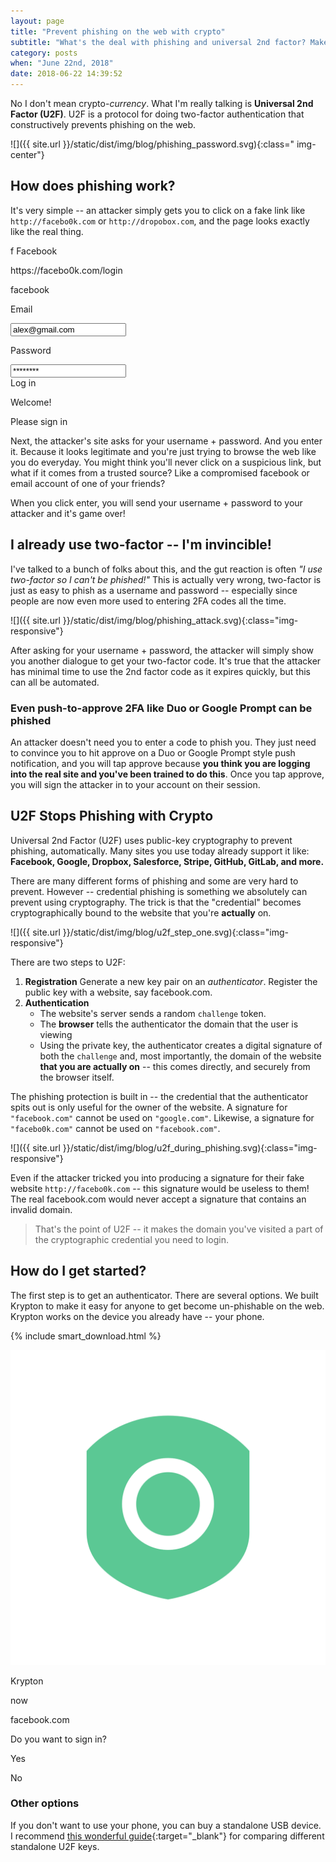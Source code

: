 ```yaml
---
layout: page
title: "Prevent phishing on the web with crypto"
subtitle: "What's the deal with phishing and universal 2nd factor? Make yourself un-phishable on the web by using a strong, cryptographic second-factor." 
category: posts
when: "June 22nd, 2018"
date: 2018-06-22 14:39:52
---
```


No I don't mean crypto-*currency*. What I'm really talking is **Universal 2nd Factor (U2F)**.  U2F is a protocol for doing two-factor authentication that constructively prevents phishing on the web.

![]({{ site.url }}/static/dist/img/blog/phishing_password.svg){:class=" img-center"}


## How does phishing work?
It's very simple -- an attacker simply gets you to click on a fake link like `http://facebo0k.com` or `http://dropobox.com`, and the page looks exactly like the real thing.

<div class="browser blog-browser">
    <div class="header">
        <span></span>
        <span></span>
        <span></span>
        <span></span>
        <span>f</span>
        <span>Facebook</span>
    </div>
    <div class="tabbar">
        <i class="arrow"></i>
        <i class="arrow"></i>
        <div class="search">
            <p>https://facebo0k.com/login</p>
        </div>
        <div></div>
    </div>
    <div class="screen">
        <div class="header"> 
            <p>facebook</p>
            <div class="login" id="demo-login">
                <div class="input">
                    <p>Email</p>
                    <input class="box username" value="alex@gmail.com">
                </div>
                <div class="input">
                    <p>Password</p>
                    <input class="box password" value="********">
                </div>
                <div class="button" id="login-button">
                    Log in
                </div>
            </div>  
        </div>
        <div class="welcome" id="demo-welcome">
            <p>Welcome!</p>
            <p>Please sign in</p>
        </div> 
    </div>       
</div>

Next, the attacker's site asks for your username + password. And you enter it. Because it looks legitimate and you're just trying to browse the web like you do everyday. You might think you'll never click on a suspicious link, but what if it comes from a trusted source? Like a compromised facebook or email account of one of your friends?

When you click enter, you will send your username + password to your attacker and it's game over!


## I already use two-factor -- I'm invincible!
I've talked to a bunch of folks about this, and the gut reaction is often *"I use two-factor so I can't be phished!"* This is actually very wrong, two-factor is just as easy to phish as a username and password -- especially since people are now even more used to entering 2FA codes all the time.

![]({{ site.url }}/static/dist/img/blog/phishing_attack.svg){:class="img-responsive"}

After asking for your username + password, the attacker will simply show you another dialogue to get your two-factor code. It's true that the attacker has minimal time to use the 2nd factor code as it expires quickly, but this can all be automated.

### Even push-to-approve 2FA like Duo or Google Prompt can be phished
An attacker doesn't need you to enter a code to phish you. They just need to convince you to hit approve on a Duo or Google Prompt style push notification, and you will tap approve because **you think you are logging into the real site and you've been trained to do this**. Once you tap approve, you will sign the attacker in to your account on their session.

## U2F Stops Phishing with Crypto
Universal 2nd Factor (U2F) uses public-key cryptography to prevent phishing, automatically. Many sites you use today already support it like: **Facebook, Google, Dropbox, Salesforce, Stripe, GitHub, GitLab, and more.** 

There are many different forms of phishing and some are very hard to prevent. However -- credential phishing is something we absolutely can prevent using cryptography. The trick is that the "credential" becomes cryptographically bound to the website that you're **actually** on.

![]({{ site.url }}/static/dist/img/blog/u2f_step_one.svg){:class="img-responsive"}


There are two steps to U2F:
1. **Registration** Generate a new key pair on an *authenticator*. Register the public key with a website, say facebook.com.
2. **Authentication** 
    - The website's server sends a random `challenge` token. 
    - The **browser** tells the authenticator the domain that the user is viewing
    - Using the private key, the authenticator creates a digital signature of both the `challenge` and, most importantly, the domain of the website **that you are actually on** -- this comes directly, and securely from the browser itself.

The phishing protection is built in -- the credential that the authenticator spits out is only useful for the owner of the website. A signature for `"facebook.com"` cannot be used on `"google.com"`. Likewise, a signature for `"facebo0k.com"` cannot be used on `"facebook.com"`.

![]({{ site.url }}/static/dist/img/blog/u2f_during_phishing.svg){:class="img-responsive"}

Even if the attacker tricked you into producing a signature for their fake website `http://facebo0k.com` -- this signature would be useless to them! The real facebook.com would never accept a signature that contains an invalid domain. 

> That's the point of U2F -- it makes the domain you've visited a part of the cryptographic credential you need to login. 

## How do I get started?
The first step is to get an authenticator. There are several options. We built Krypton to make it easy for anyone to get become un-phishable on the web. Krypton works on the device you already have -- your phone.

{% include smart_download.html %}                          

<div class="phone blog-phone">
    <div class="ear"></div>
    <div class="screen">
        <div class="notification notification-blur">
            <div class="header">
                <img src="/static/dist/img/apple-touch-icon.png"/>
                <p>Krypton</p>
                <p>now</p>        
            </div>
            <p class="title">facebook.com</p>
            <p class="body">Do you want to sign in?</p>
        </div>
        <div class="notification-buttons notification-blur">
            <div class="allow"> <p>Yes</p> </div>
            <div class="reject"> <p>No</p> </div>
        </div>
    </div>
    <div class="home"></div>
</div>


### Other options
If you don't want to use your phone, you can buy a standalone USB device. I recommend [this wonderful guide](https://github.com/hillbrad/U2FReviews){:target="_blank"} for comparing different standalone U2F keys.

